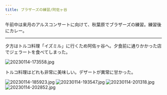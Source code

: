 ```yaml
---
title: ブラザーズの練習/阿佐ヶ谷
---
```


午前中は来月のアルスコンサートに向けて、秋葉原でブラザーズの練習。練習後にカレー。

---

夕方はトルコ料理「イズミル」に行くため阿佐ヶ谷へ。夕食前に通りかかった店でジェラートを食べてしまった。

![20230114-173558.jpg](https://ceshmina-photos.s3.ap-northeast-1.amazonaws.com/medium/202301/20230114-173558.jpg)

トルコ料理はどれも非常に美味しい。デザートが異常に甘かった。

![20230114-185923.jpg](https://ceshmina-photos.s3.ap-northeast-1.amazonaws.com/medium/202301/20230114-185923.jpg)
![20230114-193547.jpg](https://ceshmina-photos.s3.ap-northeast-1.amazonaws.com/medium/202301/20230114-193547.jpg)
![20230114-201318.jpg](https://ceshmina-photos.s3.ap-northeast-1.amazonaws.com/medium/202301/20230114-201318.jpg)
![20230114-202852.jpg](https://ceshmina-photos.s3.ap-northeast-1.amazonaws.com/medium/202301/20230114-202852.jpg)